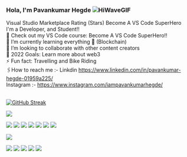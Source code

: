 
### Hola, I'm Pavankumar Hegde ![HiWaveGIF](https://user-images.githubusercontent.com/85627085/180628851-3e83995f-a51b-4e4e-ba45-3f63aafd492c.gif)



Visual Studio Marketplace Rating (Stars) Become A VS Code SuperHero
<br>
I'm a Developer, and Student!! <br>
🔭 Check out my VS Code course: Become A VS Code SuperHero!! <br>
🌱 I’m currently learning everything 🤣 (Blockchain) <br>
👯 I’m looking to collaborate with other content creators <br>
🥅 2022 Goals: Learn more about web3 <br>
⚡ Fun fact: Travelling and Bike Riding <br>
🖇️How to reach me :-
Linkdin  https://www.linkedin.com/in/pavankumar-hegde-01959a225/ <br>
    Instagram :- https://www.instagram.com/iampavankumarhegde/ <br>
</br>


[![GitHub Streak](http://github-readme-streak-stats.herokuapp.com?user=Pavankumar-Hegde&theme=hacker&hide_border=true)](https://git.io/streak-stats)

<img src="https://github-readme-stats.vercel.app/api?username=Pavankumar-Hegde&&show_icons=true&title_color=ffffff&icon_color=bb2acf&text_color=daf7dc&bg_color=151515">

<img src="https://img.shields.io/badge/-HTML-e24f26?logo=html5&logoColor=aff"> <img src="https://img.shields.io/badge/-CSS-e34i26?logo=css5&logoColor=bff"> <img src="https://img.shields.io/badge/-C++-e34f56?logo=c++5&logoColor=cff"> <img src="https://img.shields.io/badge/-SHELL-e74f26?logo=shell5&logoColor=fff"> <img src="https://img.shields.io/badge/-RUBY-e34f06?logo=ruby5&logoColor=fff"> <img src="https://img.shields.io/badge/-C-e34f55?logo=c5&logoColor=fff"> <img src="https://img.shields.io/badge/-JAVASCRIPT-e88f26?logo=javascript5&logoColor=fff">


<img src="https://github-readme-stats.vercel.app/api/top-langs/?username=Pavankumar-Hegde&show_icons=true&theme=radical">


[![](https://raw.githubusercontent.com/Pavankumar-Hegde/github-profile-summary-cards-example/master/profile-summary-card-output/dracula/0-profile-details.svg)](https://github.com/Pavankumar-Hegde/github-profile-summary-cards)
[![](https://raw.githubusercontent.com/Pavankumar-Hegde/github-profile-summary-cards-example/master/profile-summary-card-output/dracula/1-repos-per-language.svg)](https://github.com/Pavankumar-Hegde/github-profile-summary-cards) [![](https://raw.githubusercontent.com/Pavankumar-Hegde/github-profile-summary-cards-example/master/profile-summary-card-output/dracula/2-most-commit-language.svg)](https://github.com/Pavankumar-Hegde/github-profile-summary-cards)
[![](https://raw.githubusercontent.com/Pavankumar-Hegde/github-profile-summary-cards-example/master/profile-summary-card-output/dracula/3-stats.svg)](https://github.com/Pavankumar-Hegde/github-profile-summary-cards) [![](https://raw.githubusercontent.com/Pavankumar-Hegde/github-profile-summary-cards-example/master/profile-summary-card-output/dracula/4-productive-time.svg)](https://github.com/Pavankumar-Hegde/github-profile-summary-cards)




